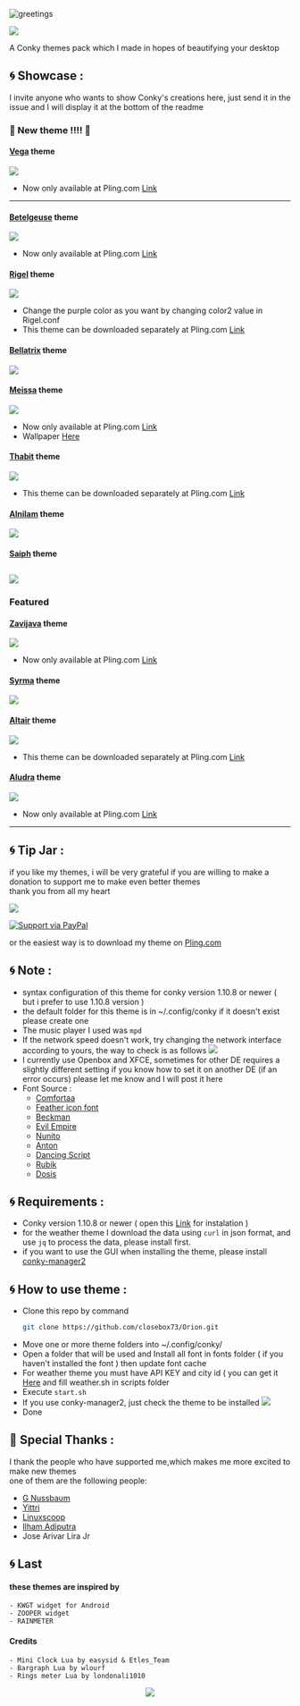 ![greetings](/Asset/Orion.png)

![](https://api.visitorbadge.io/api/VisitorHit?user=closebox73&repo=Chepeus&countColor=%23FE7E29)

A Conky themes pack which I made in hopes of beautifying your desktop 

## :cyclone: Showcase :
I invite anyone who wants to show Conky's creations here, just send it in the issue and I will display it at the bottom of the readme

### :rocket: New theme !!!! :rocket:
#### [Vega](/Vega) theme

![](/Asset/Vega.jpg)
- Now only available at Pling.com [Link](https://www.pling.com/p/1892201/)
---------------------------------------------------
#### [Betelgeuse](/Betelgeuse) theme

![](/Asset/Betelgeuse.jpg)
- Now only available at Pling.com [Link](https://www.pling.com/p/1837404/)
#### [Rigel](/Rigel) theme

![](/Asset/Rigel.jpg)
- Change the purple color as you want by changing color2 value in Rigel.conf
- This theme can be downloaded separately at Pling.com [Link](https://www.pling.com/p/1837255/)
#### [Bellatrix](/Bellatrix) theme

![](/Asset/Bellatrix.jpg)
#### [Meissa](/Meissa) theme

![](/Asset/Meissa.jpg)
- Now only available at Pling.com [Link](https://www.pling.com/p/1835096/)
- Wallpaper [Here](https://unsplash.com/photos/3ytjETpQMNY)
#### [Thabit](/Thabit) theme

![](/Asset/Thabit.jpg)
- This theme can be downloaded separately at Pling.com [Link](https://www.pling.com/p/1846822/)
#### [Alnilam](/Alnilam) theme

![](/Asset/Alnilam.jpg)
#### [Saiph](/Saiph) theme

![](/Asset/Saiph.jpg)
---------------------------------------------------
### Featured
#### [Zavijava](/Zavijava) theme

![](/Asset/Zavijava.jpg)
- Now only available at Pling.com [Link](https://www.pling.com/p/1835282/)
#### [Syrma](/Syrma) theme

![](/Asset/Syrma.jpg)
#### [Altair](/Altair) theme

![](/Asset/Altair.jpg)
- This theme can be downloaded separately at Pling.com [Link](https://www.pling.com/p/1836006/)
#### [Aludra](/Aludra) theme

![](/Asset/Aludra.jpg)
- Now only available at Pling.com [Link](https://www.pling.com/p/1843380/)
-----------------------------------------------------

## :cyclone: Tip Jar :
if you like my themes, i will be very grateful if you are willing to make a donation to support me to make even better themes<br />
thank you from all my heart

[![](https://ko-fi.com/img/githubbutton_sm.svg)](https://ko-fi.com/closebox73)

[![Support via PayPal](https://cdn.rawgit.com/twolfson/paypal-github-button/1.0.0/dist/button.svg)](https://www.paypal.me/closebox73/)

or the easiest way is to download my theme on [Pling.com](https://www.pling.com/u/closebox73x) 

## :cyclone: Note :
- syntax configuration of this theme for conky version 1.10.8 or newer  ( but i prefer to use 1.10.8 version )
- the default folder for this theme is in ~/.config/conky if it doesn't exist please create one
- The music player I used was `mpd`
- If the network speed doesn't work, try changing the network interface according to yours, the way to check is as follows
	![](/Asset/Wlan.png)
- I currently use Openbox and XFCE, sometimes for other DE requires a slightly different setting
	if you know how to set it on another DE (if an error occurs) please let me know and I will post it here
- Font Source :
	 - [Comfortaa](https://fonts.google.com/specimen/Comfortaa)
	 - [Feather icon font](https://github.com/AT-UI/feather-font)
	 - [Beckman](https://www.dafont.com/beckman.font)
	 - [Evil Empire](https://www.dafont.com/evil-empire.font)
	 - [Nunito](https://fonts.google.com/specimen/Nunito)
	 - [Anton](https://fonts.google.com/specimen/Anton)
	 - [Dancing Script](https://fonts.google.com/specimen/Dancing+Script)
	 - [Rubik](https://fonts.google.com/specimen/Rubik)
	 - [Dosis](https://fonts.google.com/specimen/Dosis)

## :cyclone: Requirements :
- Conky version 1.10.8 or newer ( open this  [Link](https://github.com/brndnmtthws/conky) for instalation )
- for the weather theme I download the data using `curl` in json format, and use `jq` to process the data, please install first.
- if you want to use the GUI when installing the theme, please install [conky-manager2](https://github.com/zcot/conky-manager2)

## :cyclone: How to use theme :
- Clone this repo by command
  ```bash
  git clone https://github.com/closebox73/Orion.git
  ```
- Move one or more theme folders into ~/.config/conky/
- Open a folder that will be used and Install all font in fonts folder ( if you haven't installed the font ) then update font cache
- For weather theme you must have API KEY and city id ( you can get it [Here](https://openweathermap.org) and fill weather.sh in scripts folder
- Execute `start.sh`
- If you use conky-manager2, just check the theme to be installed
	![](/Asset/CM2.png)
- Done

## :gift: Special Thanks :
I thank the people who have supported me,which makes me more excited to make new themes<br />
one of them are the following people:

- [G Nussbaum](https://github.com/gnussbaum67)
- [Yittri](https://github.com/yittri)
- [Linuxscoop](https://github.com/linuxscoop/)
- [Ilham Adiputra](https://github.com/ilham25/)
- Jose Arivar Lira Jr

## :cyclone: Last
#### these themes are inspired by
	- KWGT widget for Android
	- ZOOPER widget
	- RAINMETER
	
#### Credits
	- Mini Clock Lua by easysid & Etles_Team
	- Bargraph Lua by wlourf
	- Rings meter Lua by londonali1010

<p align="center"><a href="https://github.com/closebox73/Orion/blob/master/LICENSE"><img src="https://img.shields.io/static/v1.svg?style=rounded-square&label=License&message=GNU GENERAL PUBLIC LICENSE v3&logoColor=white&logo=github&colorA=282C35&colorB=ff7f2a"/></a></p>
